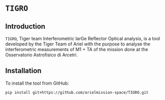 # ``TIGRO``

## Introduction

``TIGRO``, Tiger team Interferometric larGe Reflector Optical analysis, is a tool developed by the Tiger Team of Ariel with the purpose to analyse the interferometric measurements of M1 + TA of the mission done at the Osservatorio Astrofisico di Arcetri.

## Installation

To install the tool from GitHub:

```bash
pip install git+https://github.com/arielmission-space/TIGRO.git
```
